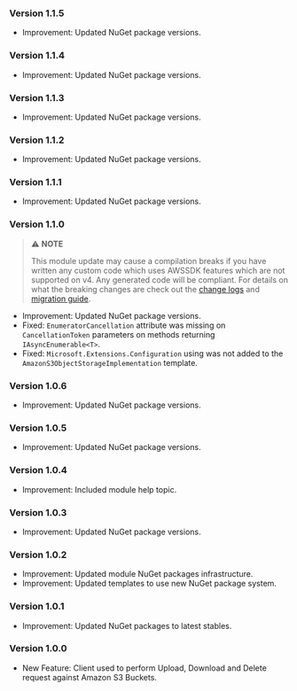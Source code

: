 ### Version 1.1.5

- Improvement: Updated NuGet package versions.

### Version 1.1.4

- Improvement: Updated NuGet package versions.

### Version 1.1.3

- Improvement: Updated NuGet package versions.

### Version 1.1.2

- Improvement: Updated NuGet package versions.

### Version 1.1.1

- Improvement: Updated NuGet package versions.

### Version 1.1.0

> ⚠️ **NOTE**
>
> This module update may cause a compilation breaks if you have written any custom code which uses AWSSDK features which are not supported on v4.
> Any generated code will be compliant.
> For details on what the breaking changes are check out the [change logs](https://github.com/aws/aws-sdk-net/blob/main/changelogs/SDK.CHANGELOG.2025.md) and [migration guide](https://docs.aws.amazon.com/sdk-for-net/v4/developer-guide/net-dg-v4.html).

- Improvement: Updated NuGet package versions.
- Fixed: `EnumeratorCancellation` attribute was missing on `CancellationToken` parameters on methods returning `IAsyncEnumerable<T>`.
- Fixed: `Microsoft.Extensions.Configuration` using was not added to the `AmazonS3ObjectStorageImplementation` template.

### Version 1.0.6

- Improvement: Updated NuGet package versions.

### Version 1.0.5

- Improvement: Updated NuGet package versions.

### Version 1.0.4

- Improvement: Included module help topic.

### Version 1.0.3

- Improvement: Updated NuGet package versions.

### Version 1.0.2

- Improvement: Updated module NuGet packages infrastructure.
- Improvement: Updated templates to use new NuGet package system.

### Version 1.0.1

- Improvement: Updated NuGet packages to latest stables.

### Version 1.0.0

- New Feature: Client used to perform Upload, Download and Delete request against Amazon S3 Buckets.
